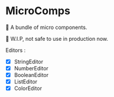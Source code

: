 # MicroComps
🧱 A bundle of micro components.

🚨 W.I.P, not safe to use in production now.

Editors :
- [x] StringEditor
- [x] NumberEditor
- [x] BooleanEditor
- [x] ListEditor
- [x] ColorEditor
